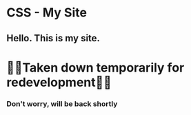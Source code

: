 # CSS - My Site

## Hello. This is my site.

# 🚨🚨Taken down temporarily for redevelopment🚨🚨
### Don't worry, will be back shortly

